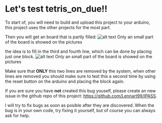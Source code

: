 # Let's test tetris_on_due!!

To start of, you will need to build and upload this project to your arduino, this project uses the other projects for the most part.

Then you will get an board that is partly filled:
![alt text](screenshots/pict_1.jpg "this is the baord you will get")
Only an small part of the board is showed on the pictures

the idea is to fill in the third and fourth line, which can be done by placing just one block.
![alt text](screenshots/pict_2.jpg "put the block here")
Only an small part of the board is showed on the pictures

Make sure that **ONLY** this two lines are removed by the system, when other lines are removed you should make sure to test this a second time by using the reset button on the arduino and placing the block again.

If you are sure you have **not** created this bug youself, please create an new issue in the github repo of this project: https://github.com/Lennart99/IPASS.

I will try to fix bugs as soon as posible after they are discovered.
When the bug is in your own code, try fixing it yourself, but of course you can always ask for help.
